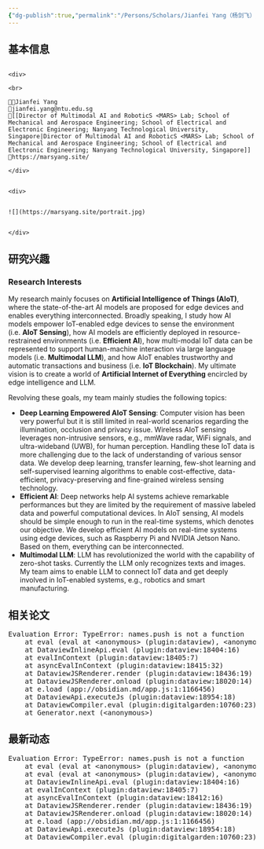 ```yaml
---
{"dg-publish":true,"permalink":"/Persons/Scholars/Jianfei Yang（杨剑飞）/","title":"Assistant Professor","tags":["scholar"]}
---
```


## 基本信息
````ad-flex

<div>

<br>

🧑‍🔬Jianfei Yang
📮jianfei.yang@ntu.edu.sg
🏫[[Director of Multimodal AI and RoboticS <MARS> Lab; School of Mechanical and Aerospace Engineering; School of Electrical and Electronic Engineering; Nanyang Technological University, Singapore|Director of Multimodal AI and RoboticS <MARS> Lab; School of Mechanical and Aerospace Engineering; School of Electrical and Electronic Engineering; Nanyang Technological University, Singapore]]
🔗https://marsyang.site/

</div>


<div>


![](https://marsyang.site/portrait.jpg)


</div>

````
## 研究兴趣
### Research Interests
My research mainly focuses on **Artificial Intelligence of Things (AIoT)**, where the state-of-the-art AI models are proposed for edge devices and enables everything interconnected. Broadly speaking, I study how AI models empower IoT-enabled edge devices to sense the environment (i.e. **AIoT Sensing**), how AI models are efficiently deployed in resource-restrained environments (i.e. **Efficient AI**), how multi-modal IoT data can be represented to support human-machine interaction via large language models (i.e. **Multimodal LLM**), and how AIoT enables trustworthy and automatic transactions and business (i.e. **IoT Blockchain**). My ultimate vision is to create a world of **Artificial Internet of Everything** encircled by edge intelligence and LLM.

Revolving these goals, my team mainly studies the following topics:

- **Deep Learning Empowered AIoT Sensing**: Computer vision has been very powerful but it is still limited in real-world scenarios regarding the illumination, occlusion and privacy issue. Wireless AIoT sensing leverages non-intrusive sensors, e.g., mmWave radar, WiFi signals, and ultra-wideband (UWB), for human perception. Handling these IoT data is more challenging due to the lack of understanding of various sensor data. We develop deep learning, transfer learning, few-shot learning and self-supervised learning algorithms to enable cost-effective, data-efficient, privacy-preserving and fine-grained wireless sensing technology.
- **Efficient AI**: Deep networks help AI systems achieve remarkable performances but they are limited by the requirement of massive labeled data and powerful computational devices. In AIoT sensing, AI models should be simple enough to run in the real-time systems, which denotes our objective. We develop efficient AI models on real-time systems using edge devices, such as Raspberry Pi and NVIDIA Jetson Nano. Based on them, everything can be interconnected.
- **Multimodal LLM**: LLM has revolutionized the world with the capability of zero-shot tasks. Currently the LLM only recognizes texts and images. My team aims to enable LLM to connect IoT data and get deeply involved in IoT-enabled systems, e.g., robotics and smart manufacturing.

## 相关论文
<pre class="dataview dataview-error">Evaluation Error: TypeError: names.push is not a function
    at eval (eval at &lt;anonymous&gt; (plugin:dataview), &lt;anonymous&gt;:2:7)
    at DataviewInlineApi.eval (plugin:dataview:18404:16)
    at evalInContext (plugin:dataview:18405:7)
    at asyncEvalInContext (plugin:dataview:18415:32)
    at DataviewJSRenderer.render (plugin:dataview:18436:19)
    at DataviewJSRenderer.onload (plugin:dataview:18020:14)
    at e.load (app://obsidian.md/app.js:1:1166456)
    at DataviewApi.executeJs (plugin:dataview:18954:18)
    at DataviewCompiler.eval (plugin:digitalgarden:10760:23)
    at Generator.next (&lt;anonymous&gt;)</pre>
## 最新动态
<pre class="dataview dataview-error">Evaluation Error: TypeError: names.push is not a function
    at eval (eval at &lt;anonymous&gt; (plugin:dataview), &lt;anonymous&gt;:5:7)
    at eval (eval at &lt;anonymous&gt; (plugin:dataview), &lt;anonymous&gt;:23:4)
    at DataviewInlineApi.eval (plugin:dataview:18404:16)
    at evalInContext (plugin:dataview:18405:7)
    at asyncEvalInContext (plugin:dataview:18412:16)
    at DataviewJSRenderer.render (plugin:dataview:18436:19)
    at DataviewJSRenderer.onload (plugin:dataview:18020:14)
    at e.load (app://obsidian.md/app.js:1:1166456)
    at DataviewApi.executeJs (plugin:dataview:18954:18)
    at DataviewCompiler.eval (plugin:digitalgarden:10760:23)</pre>